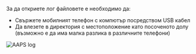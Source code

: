 За да откриете лог файловете е необходимо да:
* Свържете мобилният телефон с компютър посредством USB кабел
* Да влезете в директория с местоположение като посоченото долу  (възможно е да има малка разлика в различните телефони)


![AAPS log](../images/aapslog.png)